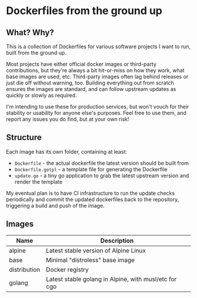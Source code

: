 # Dockerfiles from the ground up

## What? Why?

This is a collection of Dockerfiles for various software projects I want to run, built from the ground up.

Most projects have either official docker images or third-party contributions, but they're always a bit
hit-or-miss on how they work, what base images are used, etc. Third-party images often lag behind releases
or just die off without warning, too. Building everything out from scratch ensures the images are standard,
and can follow upstream updates as quickly or slowly as required.

I'm intending to use these for production services, but won't vouch for their stability or usability for
anyone else's purposes. Feel free to use them, and report any issues you do find, but at your own risk!

## Structure

Each image has its own folder, containing at least:

* `Dockerfile` - the actual dockerfile the latest version should be built from
* `Dockerfile.gotpl` - a template file for generating the Dockerfile
* `update.go` - a tiny go application to grab the latest upstream version and render the template

My eventual plan is to have CI infrastructure to run the update checks periodically and commit the
updated dockerfiles back to the repository, triggering a build and push of the image.

## Images

| Name              | Description                                             |
|-------------------|---------------------------------------------------------|
| alpine            | Latest stable version of Alpine Linux                   |
| base              | Minimal "distroless" base image                         |
| distribution      | Docker registry                                         |
| golang            | Latest stable golang in Alpine, with musl/etc for cgo   |

